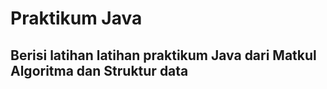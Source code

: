 # Praktikum Java

## Berisi latihan latihan praktikum Java dari Matkul Algoritma dan Struktur data 
